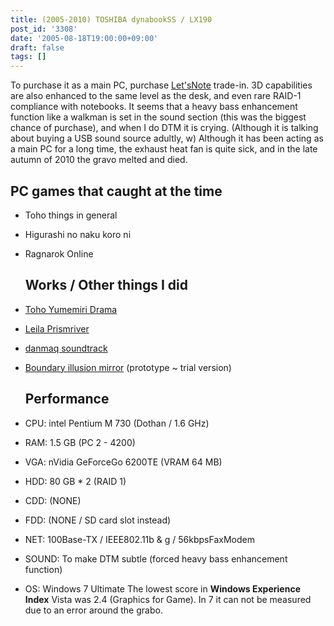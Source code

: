 ```yaml
---
title: (2005-2010) TOSHIBA dynabookSS / LX190
post_id: '3308'
date: '2005-08-18T19:00:00+09:00'
draft: false
tags: []
---
```


To purchase it as a main PC, purchase [Let'sNote](/cf-w2d) trade-in. 3D capabilities are also enhanced to the same level as the desk, and even rare RAID-1 compliance with notebooks. It seems that a heavy bass enhancement function like a walkman is set in the sound section (this was the biggest chance of purchase), and when I do DTM it is crying. (Although it is talking about buying a USB sound source adultly, w) Although it has been acting as a main PC for a long time, the exhaust heat fan is quite sick, and in the late autumn of 2010 the gravo melted and died.

## PC games that caught at the time

*   Toho things in general
*   Higurashi no naku koro ni
*   Ragnarok Online
    
    ## Works / Other things I did
    
*   [Toho Yumemiri Drama](/!/thC/)
    
*   [Leila Prismriver](/!/leila/)
*   [danmaq soundtrack](/!/dst/)
*   [Boundary illusion mirror](http://kagaminer.in/) (prototype ~ trial version)
    
    ## Performance
    
*   CPU: intel Pentium M 730 (Dothan / 1.6 GHz)
    
*   RAM: 1.5 GB (PC 2 - 4200)
*   VGA: nVidia GeForceGo 6200TE (VRAM 64 MB)
*   HDD: 80 GB * 2 (RAID 1)
*   CDD: (NONE)
*   FDD: (NONE / SD card slot instead)
*   NET: 100Base-TX / IEEE802.11b & g / 56kbpsFaxModem
*   SOUND: To make DTM subtle (forced heavy bass enhancement function)
*   OS: Windows 7 Ultimate The lowest score in **Windows Experience Index** Vista was 2.4 (Graphics for Game). In 7 it can not be measured due to an error around the grabo.